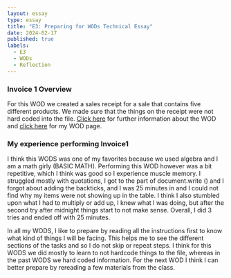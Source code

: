 ```yaml
---
layout: essay
type: essay
title: "E3: Preparing for WODs Technical Essay"
date: 2024-02-17
published: true
labels:
  - E3
  - WODs
  - Reflection
---
```

<h3> Invoice 1 Overview</h3>
<p>For this WOD we created a sales receipt for a sale that contains five different products. We made sure that the things on the receipt were not hard coded into the file. <a href="https://dport96.github.io/ITM352/morea/060.expressions-operators/experience-invoice1.html">Click here</a> for further information about the WOD and <a href="https://github.com/darrenandreestal/ITM352_S24_repo/blob/71f08219e8144cb632485751e83e1e70aa8a0f62/WODs/Invoice1/invoice.html">click here</a> for my WOD page.</p>


<h3> My experience performing Invoice1</h3>
<p>I think this WODS was one of my favorites because we used algebra and I am a math girly (BASIC MATH). Performing this WOD however was a bit repetitive, which I think was good so I experience muscle memory. I struggled mostly with quotations, I got to the part of document.write () and I forgot about adding the backticks, and I was 25 minutes in and I could not find why my items were not showing up in the table. I think I also stumbled upon what I had to multiply or add up, I knew what I was doing, but after the second try after midnight things start to not make sense. Overall, I did 3 tries and ended off with 25 minutes.</p>

<p>In all my WODS, I like to prepare by reading all the instructions first to know what kind of things I will be facing. This helps me to see the different sections of the tasks and so I do not skip or repeat steps. I think for this WODS we did mostly to learn to not hardcode things to the file, whereas in the past WODS we hard coded information. For the next WOD I think I can better prepare by rereading a few materials from the class.</p>

